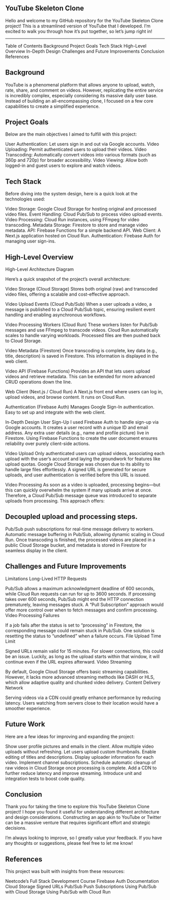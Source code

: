 YouTube Skeleton Clone
---------------------------------------------------------------------------------------------------------------------------------------------------------------------------------------------------------------------------------------------------------------------------------------------------------------------------------------------------

Hello and welcome to my GitHub repository for the YouTube Skeleton Clone project! This is a streamlined version of YouTube that I developed. I’m excited to walk you through how it’s put together, so let’s jump right in!

---------------------------------------------------------------------------------------------------------------------------------------------------------------------------------------------------------------------------------------------------------------------------------------------------------------------------------------------------


Table of Contents
Background
Project Goals
Tech Stack
High-Level Overview
In-Depth Design
Challenges and Future Improvements
Conclusion
References

Background
---------------------------------------------------------------------------------------------------------------------------------------------------------------------------------------------------------------------------------------------------------------------------------------------------------------------------------------------------

YouTube is a phenomenal platform that allows anyone to upload, watch, rate, share, and comment on videos. However, replicating the entire service is incredibly complex, especially considering its massive daily user base. Instead of building an all-encompassing clone, I focused on a few core capabilities to create a simplified experience.



Project Goals
---------------------------------------------------------------------------------------------------------------------------------------------------------------------------------------------------------------------------------------------------------------------------------------------------------------------------------------------------

Below are the main objectives I aimed to fulfill with this project:

User Authentication: Let users sign in and out via Google accounts.
Video Uploading: Permit authenticated users to upload their videos.
Video Transcoding: Automatically convert videos into various formats (such as 360p and 720p) for broader accessibility.
Video Viewing: Allow both logged-in and guest users to explore and watch videos.


Tech Stack
---------------------------------------------------------------------------------------------------------------------------------------------------------------------------------------------------------------------------------------------------------------------------------------------------------------------------------------------------

Before diving into the system design, here is a quick look at the technologies used:

Video Storage: Google Cloud Storage for hosting original and processed video files.
Event Handling: Cloud Pub/Sub to process video upload events.
Video Processing: Cloud Run instances, using FFmpeg for video transcoding.
Metadata Storage: Firestore to store and manage video metadata.
API: Firebase Functions for a simple backend API.
Web Client: A Next.js application hosted on Cloud Run.
Authentication: Firebase Auth for managing user sign-ins.


High-Level Overview
---------------------------------------------------------------------------------------------------------------------------------------------------------------------------------------------------------------------------------------------------------------------------------------------------------------------------------------------------


High-Level Architecture Diagram

Here’s a quick snapshot of the project’s overall architecture:

Video Storage (Cloud Storage)
Stores both original (raw) and transcoded video files, offering a scalable and cost-effective approach.

Video Upload Events (Cloud Pub/Sub)
When a user uploads a video, a message is published to a Cloud Pub/Sub topic, ensuring resilient event handling and enabling asynchronous workflows.

Video Processing Workers (Cloud Run)
These workers listen for Pub/Sub messages and use FFmpeg to transcode videos. Cloud Run automatically scales to handle varying workloads. Processed files are then pushed back to Cloud Storage.

Video Metadata (Firestore)
Once transcoding is complete, key data (e.g., title, description) is saved in Firestore. This information is displayed in the web client.

Video API (Firebase Functions)
Provides an API that lets users upload videos and retrieve metadata. This can be extended for more advanced CRUD operations down the line.

Web Client (Next.js / Cloud Run)
A Next.js front end where users can log in, upload videos, and browse content. It runs on Cloud Run.

Authentication (Firebase Auth)
Manages Google Sign-In authentication. Easy to set up and integrate with the web client.

In-Depth Design
User Sign-Up
I used Firebase Auth to handle sign-up via Google accounts. It creates a user record with a unique ID and email address. Any extra user details (e.g., name and profile picture) live in Firestore. Using Firebase Functions to create the user document ensures reliability over purely client-side actions.

Video Upload
Only authenticated users can upload videos, associating each upload with the user’s account and laying the groundwork for features like upload quotas. Google Cloud Storage was chosen due to its ability to handle large files effortlessly. A signed URL is generated for secure uploads, and user authentication is verified before this URL is issued.

Video Processing
As soon as a video is uploaded, processing begins—but this can quickly overwhelm the system if many uploads arrive at once. Therefore, a Cloud Pub/Sub message queue was introduced to separate uploads from processing. This approach offers:



Decoupled upload and processing steps.
---------------------------------------------------------------------------------------------------------------------------------------------------------------------------------------------------------------------------------------------------------------------------------------------------------------------------------------------------

Pub/Sub push subscriptions for real-time message delivery to workers.
Automatic message buffering in Pub/Sub, allowing dynamic scaling in Cloud Run.
Once transcoding is finished, the processed videos are placed in a public Cloud Storage bucket, and metadata is stored in Firestore for seamless display in the client.




Challenges and Future Improvements
---------------------------------------------------------------------------------------------------------------------------------------------------------------------------------------------------------------------------------------------------------------------------------------------------------------------------------------------------

Limitations
Long-Lived HTTP Requests

Pub/Sub allows a maximum acknowledgment deadline of 600 seconds, while Cloud Run requests can run for up to 3600 seconds. If processing takes over 600 seconds, Pub/Sub might end the HTTP connection prematurely, leaving messages stuck. A “Pull Subscription” approach would offer more control over when to fetch messages and confirm processing.
Video Processing Failures

If a job fails after the status is set to “processing” in Firestore, the corresponding message could remain stuck in Pub/Sub. One solution is resetting the status to “undefined” when a failure occurs.
File Upload Time Limit

Signed URLs remain valid for 15 minutes. For slower connections, this could be an issue. Luckily, as long as the upload starts within that window, it will continue even if the URL expires afterward.
Video Streaming

By default, Google Cloud Storage offers basic streaming capabilities. However, it lacks more advanced streaming methods like DASH or HLS, which allow adaptive quality and chunked video delivery.
Content Delivery Network

Serving videos via a CDN could greatly enhance performance by reducing latency. Users watching from servers close to their location would have a smoother experience.


Future Work
---------------------------------------------------------------------------------------------------------------------------------------------------------------------------------------------------------------------------------------------------------------------------------------------------------------------------------------------------

Here are a few ideas for improving and expanding the project:

Show user profile pictures and emails in the client.
Allow multiple video uploads without refreshing.
Let users upload custom thumbnails.
Enable editing of titles and descriptions.
Display uploader information for each video.
Implement channel subscriptions.
Schedule automatic cleanup of raw videos in Cloud Storage once processing is complete.
Add a CDN to further reduce latency and improve streaming.
Introduce unit and integration tests to boost code quality.


Conclusion
---------------------------------------------------------------------------------------------------------------------------------------------------------------------------------------------------------------------------------------------------------------------------------------------------------------------------------------------------

Thank you for taking the time to explore this YouTube Skeleton Clone project! I hope you found it useful for understanding different architecture and design considerations. Constructing an app akin to YouTube or Twitter can be a massive venture that requires significant effort and strategic decisions.

I’m always looking to improve, so I greatly value your feedback. If you have any thoughts or suggestions, please feel free to let me know!




References
---------------------------------------------------------------------------------------------------------------------------------------------------------------------------------------------------------------------------------------------------------------------------------------------------------------------------------------------------

This project was built with insights from these resources:

Neetcode’s Full Stack Development Course
Firebase Auth Documentation
Cloud Storage Signed URLs
Pub/Sub Push Subscriptions
Using Pub/Sub with Cloud Storage
Using Pub/Sub with Cloud Run
